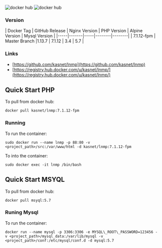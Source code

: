 ![docker hub](https://img.shields.io/docker/pulls/kasnet/lnmp.svg?style=flat-square)
![docker hub](https://img.shields.io/docker/stars/kasnet/lnmp.svg?style=flat-square)

### Version
| Docker Tag | GitHub Release | Nginx Version | PHP Version | Alpine Version | Mysql Version |
|-----|-------|-----|--------|--------|
| 7.1.12-fpm | Master Branch |1.13.7 | 7.1.12 | 3.4 | 5.7 |


### Links
- [https://github.com/kasnet/lnmp](https://github.com/kasnet/lnmp)
- [https://registry.hub.docker.com/u/kasnet/lnmp/](https://registry.hub.docker.com/u/kasnet/lnmp/)

## Quick Start PHP
To pull from docker hub:
```
docker pull kasnet/lnmp:7.1.12-fpm
```
### Running
To run the container:
```
sudo docker run --name lnmp -p 88:80 -v <project_path>/src:/var/www/html -d kasnet/lnmp:7.1.12-fpm
```
To into the container:
```
sudo docker exec -it lnmp /bin/bash
```
## Quick Start MSYQL
To pull from docker hub:
```
docker pull msyql:5.7
```

### Runing Mysql
To run the container:
```
docker run --name mysql -p 3306:3306 -e MYSQL\_ROOT\_PASSWORD=123456 -v <project_path>/mysql_data:/var/lib/mysql -v <project_path>/conf:/etc/mysql/conf.d -d mysql:5.7
```
